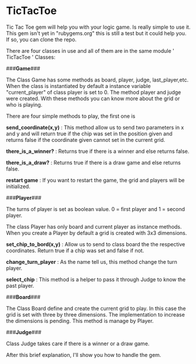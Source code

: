 
# TicTacToe

Tic Tac Toe gem will help you with your logic game. Is really simple to use it. This gem isn't yet in "rubygems.org" this is still a test but it could help you. If so, you can clone the repo.

There are four classes in use and all of them are in the same module ' TicTacToe '
Classes: 

###**Game**###

The Class Game has some methods as board, player, judge, last_player,etc. When the class is instantiated by default a instance variable "current_player" of class player is set to 0. The method player and judge were created. With these methods you can know more about the grid or who is playing.

There are four simple methods to play, the first one is

**send_coordinate(x,y)** : This method allow us to send two parameters in x and y and will return true if the chip was set in the position given and returns false if the coordinate given cannot set in the current grid.

**there_is_a_winner?** : Returns true if there is a winner and else returns false.
 
**there_is_a_draw?** : Returns true if there is a draw game and else returns false.

**restart game** : If you want to restart the game, the grid and players will be initialized.

###**Player**###

The turns of player is set as boolean value. 0 =  first player and 1 = second player.

The class Player has only board and current player as instance methods. When you create a Player by default a grid is created with 3x3 dimensions.

**set_chip_to_bord(x,y)** : Allow us to send to class board the the respective coordinates. Return true if a chip was set and false if not.

**change_turn_player** : As the name tell us, this method change the turn player.

**select_chip** : This method is a helper to pass it through Judge to know the past player.

###**Board**### 

The Class Board define and create the current grid to play. In this case the grid is set with three by three dimensions.
The implementation to increase the dimensions is pending. This method is manage by Player.

###**Judge**###

Class Judge takes care if there is a winner or a draw game. 

After this brief explanation, I'll show you how to handle the gem.








